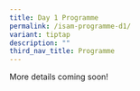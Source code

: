 ```yaml
---
title: Day 1 Programme
permalink: /isam-programme-d1/
variant: tiptap
description: ""
third_nav_title: Programme
---
```

<p>More details coming soon!</p>